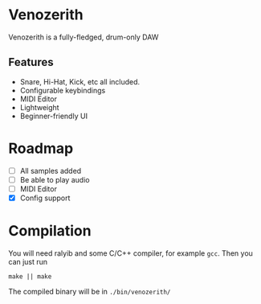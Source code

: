# Venozerith
Venozerith is a fully-fledged, drum-only DAW

## Features
- Snare, Hi-Hat, Kick, etc all included.
- Configurable keybindings
- MIDI Editor
- Lightweight
- Beginner-friendly UI


# Roadmap
- [ ] All samples added
- [ ] Be able to play audio
- [ ] MIDI Editor
- [X] Config support

# Compilation
You will need ralyib and some C/C++ compiler, for example `gcc`. Then you can
just run
```
make || make
```

The compiled binary will be in `./bin/venozerith/`